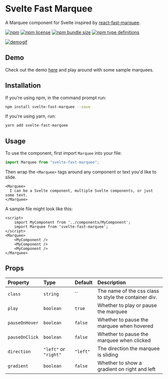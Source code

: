 # Svelte Fast Marquee
A Marquee component for Svelte inspired by [react-fast-marquee](https://github.com/justin-chu/react-fast-marquee).

[![npm](https://img.shields.io/npm/v/svelte-fast-marquee)](https://www.npmjs.com/package/svelte-fast-marquee)
[![npm license](https://img.shields.io/npm/l/svelte-fast-marquee)](https://www.npmjs.com/package/svelte-fast-marquee)
[![npm bundle size](https://img.shields.io/bundlephobia/min/svelte-fast-marquee)](https://bundlephobia.com/result?p=svelte-fast-marquee)
[![npm type definitions](https://img.shields.io/npm/types/svelte-fast-marquee)](https://www.npmjs.com/package/svelte-fast-marquee)

[![demogif](https://media.giphy.com/media/eKiQ1t5UuSj76KFNqg/giphy.gif)](https://media.giphy.com/media/eKiQ1t5UuSj76KFNqg/giphy.gif)


## Demo
Check out the demo [here](https://svelte.dev/repl/77064782be93415ab6370a4025778fb0?version=3.40.2) and play around with some sample marquees.

## Installation
If you're using npm, in the command prompt run:

```sh
npm install svelte-fast-marquee --save
```

If you're using yarn, run:

```sh
yarn add svelte-fast-marquee
```

## Usage

To use the component, first import `Marquee` into your file:

```js
import Marquee from "svelte-fast-marquee";
```

Then wrap the `<Marquee>` tags around any component or text you'd like to slide.

```svelte
<Marquee>
  I can be a Svelte component, multiple Svelte components, or just some text.
</Marquee>
```

A sample file might look like this:

```svelte
<script>
    import MyComponent from '../components/MyComponent';
    import Marquee from 'svelte-fast-marquee';
</script>
<Marquee>
    <MyComponent />
    <MyComponent />
    <MyComponent />
</Marquee>
```

## Props

| Property        | Type                        | Default           | Description                                              |
| :-------------- | :-------------------------- | :---------------- | :------------------------------------------------------- |
| `class`         | `string`                    | ``                | The name of the css class to style the container div.    |
| `play`          | `boolean`                   | `true`            | Whether to play or pause the marquee                     |
| `pauseOnHover`  | `boolean`                   | `false`           | Whether to pause the marquee when hovered                |
| `pauseOnClick`  | `boolean`                   | `false`           | Whether to pause the marquee when clicked                |
| `direction`     | `"left"` or `"right"`       | `"left"`          | The direction the marquee is sliding                     |
| `gradient`      | `boolean`                   | `false`           | Whether to show a gradient on right and left             |
